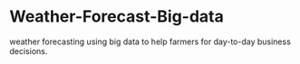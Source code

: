 # Weather-Forecast-Big-data

weather forecasting using big data to help farmers for day-to-day business decisions.
